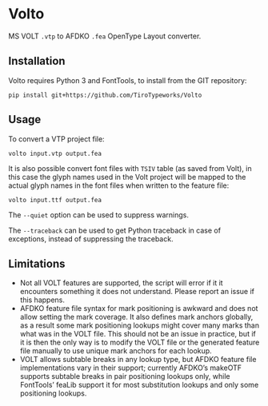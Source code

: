 Volto
=====

MS VOLT `.vtp` to AFDKO `.fea` OpenType Layout converter.

Installation
------------

Volto requires Python 3 and FontTools, to install from the GIT repository:
```
pip install git+https://github.com/TiroTypeworks/Volto
```

Usage
-----

To convert a VTP project file:
```
volto input.vtp output.fea
```

It is also possible convert font files with `TSIV` table (as saved from Volt),
in this case the glyph names used in the Volt project will be mapped to the
actual glyph names in the font files when written to the feature file:
```
volto input.ttf output.fea
```

The `--quiet` option can be used to suppress warnings.

The `--traceback` can be used to get Python traceback in case of exceptions,
instead of suppressing the traceback.


Limitations
-----------

* Not all VOLT features are supported, the script will error if it it
  encounters something it does not understand. Please report an issue if this
  happens.
* AFDKO feature file syntax for mark positioning is awkward and does not allow
  setting the mark coverage. It also defines mark anchors globally, as a result
  some mark positioning lookups might cover many marks than what was in the VOLT
  file. This should not be an issue in practice, but if it is then the only way
  is to modify the VOLT file or the generated feature file manually to use unique
  mark anchors for each lookup.
* VOLT allows subtable breaks in any lookup type, but AFDKO feature file
  implementations vary in their support; currently AFDKO’s makeOTF supports
  subtable breaks in pair positioning lookups only, while FontTools’ feaLib
  support it for most substitution lookups and only some positioning lookups.
